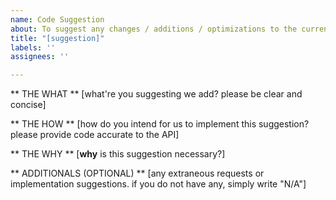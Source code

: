 ```yaml
---
name: Code Suggestion
about: To suggest any changes / additions / optimizations to the current Quasar Framework.
title: "[suggestion]"
labels: ''
assignees: ''

---
```


** THE WHAT **
[what're you suggesting we add? please be clear and concise]

** THE HOW **
[how do you intend for us to implement this suggestion? please provide code accurate to the API]

** THE WHY **
[**why** is this suggestion necessary?]

** ADDITIONALS (OPTIONAL) **
[any extraneous requests or implementation suggestions. if you do not have any, simply write "N/A"]
